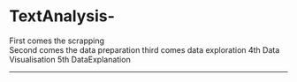 # TextAnalysis-

First comes the scrapping   
Second comes the data preparation
third  comes data exploration 
4th Data Visualisation 
5th DataExplanation 

---
